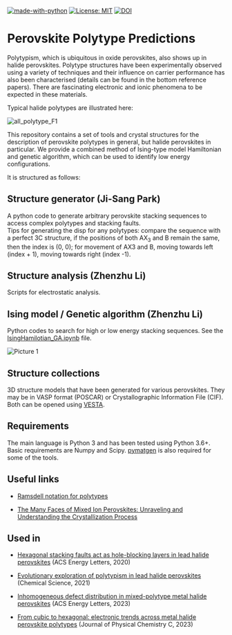 [![made-with-python](https://img.shields.io/badge/Made%20with-Python-1f425f.svg)](https://www.python.org/)
[![License: MIT](https://img.shields.io/badge/License-MIT-yellow.svg)](https://opensource.org/licenses/MIT)
[![DOI](https://zenodo.org/badge/258219170.svg)](https://zenodo.org/badge/latestdoi/258219170)

# Perovskite Polytype Predictions   

Polytypism, which is ubiquitous in oxide perovskites, also shows up in halide perovskites. Polytype structures have been experimentally observed using a variety of techniques and their influence on carrier performance has also been characterised (details can be found in the bottom reference papers). There are fascinating electronic and ionic phenomena to be expected in these materials. 

Typical halide polytypes are illustrated here:

![all_polytype_F1](https://user-images.githubusercontent.com/25340554/129134302-8d062153-55fe-4c4a-b642-4abf76af5481.png)

This repository contains a set of tools and crystal structures for the description of perovskite polytypes in general, but halide perovskites in particular. We provide a combined method of Ising-type model Hamiltonian and genetic algorithm, which can be used to identify low energy configurations.

It is structured as follows:

## Structure generator (Ji-Sang Park)

A python code to generate arbitrary perovskite stacking sequences to access complex polytypes and stacking faults.  
Tips for generating the disp for any polytypes: compare the sequence with a perfect 3C structure, if the positions of both AX<sub>3</sub> and B remain the same, then the index is (0, 0); for movement of AX3 and B, moving towards left (index + 1), moving towards right (index -1).  
 
## Structure analysis (Zhenzhu Li)
 
Scripts for electrostatic analysis. 

## Ising model / Genetic algorithm (Zhenzhu Li)
 
Python codes to search for high or low energy stacking sequences. See the [IsingHamilotian_GA.ipynb](https://github.com/WMD-group/polytype/blob/master/IsingHamitonian_GA.ipynb) file.

![Picture 1](https://user-images.githubusercontent.com/25340554/129136868-16a4f03b-6266-4a4b-80b0-ba8b1033bbc8.png)

## Structure collections
 
3D structure models that have been generated for various perovskites. They may be in VASP format (POSCAR) or Crystallographic Information File (CIF). Both can be opened using [VESTA](http://jp-minerals.org/vesta/en/).

Requirements
------------

The main language is Python 3 and has been tested using Python 3.6+. Basic requirements are Numpy and Scipy. [pymatgen](www.pymatgen.org) is also required for some of the tools.

Useful links
------------

* [Ramsdell notation for polytypes](https://www.tf.uni-kiel.de/matwis/amat/semi_en/kap_a/basics/ba_1_1.html)

* [The Many Faces of Mixed Ion Perovskites: Unraveling and Understanding the Crystallization Process](https://pubs.acs.org/doi/abs/10.1021/acsenergylett.7b00981) 

Used in
------------

* [Hexagonal stacking faults act as hole-blocking layers in lead halide perovskites](https://pubs.acs.org/doi/10.1021/acsenergylett.0c01124) (ACS Energy Letters, 2020)

* [Evolutionary exploration of polytypism in lead halide perovskites](https://doi.org/10.1039/D1SC03098A) (Chemical Science, 2021)

* [Inhomogeneous defect distribution in mixed-polytype metal halide perovskites](https://pubs.acs.org/doi/full/10.1021/acsenergylett.2c02306) (ACS Energy Letters, 2023)

* [From cubic to hexagonal: electronic trends across metal halide perovskite polytypes](https://pubs.acs.org/doi/full/10.1021/acsenergylett.2c02306) (Journal of Physical Chemistry C, 2023)
